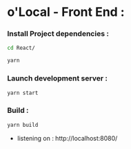 # o'Local - Front End :

### Install Project dependencies :
```sh
cd React/
```
```sh
yarn 
```

### Launch development server :
```sh
yarn start 
```

### Build :
```sh
yarn build
```

- listening on : http://localhost:8080/
